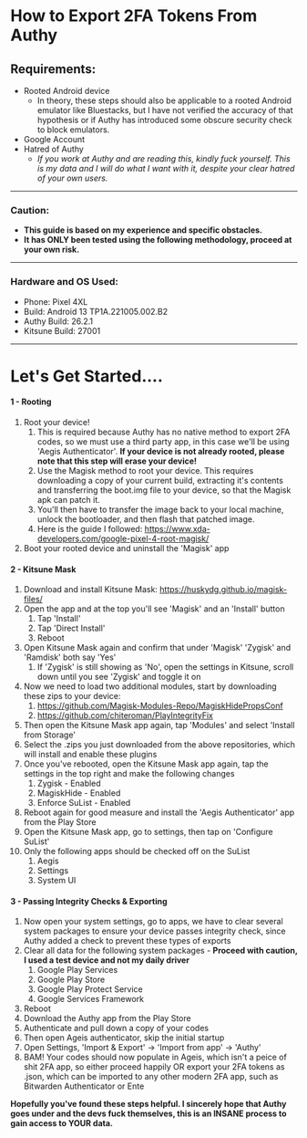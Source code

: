 # How to Export 2FA Tokens From Authy
## Requirements:
- Rooted Android device
	- In theory, these steps should also be applicable to a rooted Android emulator like Bluestacks, but I have not verified the accuracy of that hypothesis or if Authy has introduced some obscure security check to block emulators.
- Google Account
- Hatred of Authy
	- *If you work at Authy and are reading this, kindly fuck yourself. This is my data and I will do what I want with it, despite your clear hatred of your own users.* 
----
### Caution:
- **This guide is based on my experience and specific obstacles.**
- **It has ONLY been tested using the following methodology, proceed at your own risk.**
-----
### Hardware and OS Used:
- Phone: Pixel 4XL
- Build: Android 13 TP1A.221005.002.B2
- Authy Build: 26.2.1
- Kitsune Build: 27001
-----
# Let's Get Started....
#### 1 - Rooting
1. Root your device!
	1. This is required because Authy has no native method to export 2FA codes, so we must use a third party app, in this case we'll be using 'Aegis Authenticator'. **If your device is not already rooted, please note that this step will erase your device!**
	2. Use the Magisk method to root your device. This requires downloading a copy of your current build, extracting it's contents and transferring the boot.img file to your device, so that the Magisk apk can patch it.
	3. You'll then have to transfer the image back to your local machine, unlock the bootloader, and then flash that patched image.
	4. Here is the guide I followed: https://www.xda-developers.com/google-pixel-4-root-magisk/
2. Boot your rooted device and uninstall the 'Magisk' app
#### 2 - Kitsune Mask
1. Download and install Kitsune Mask: https://huskydg.github.io/magisk-files/
2. Open the app and at the top you'll see 'Magisk' and an 'Install' button
	1. Tap 'Install'
	2. Tap 'Direct Install'
	3. Reboot
3. Open Kitsune Mask again and confirm that under 'Magisk' 'Zygisk' and 'Ramdisk' both say 'Yes'
	1. If 'Zygisk' is still showing as 'No', open the settings in Kitsune, scroll down until you see 'Zygisk' and toggle it on
4. Now we need to load two additional modules, start by downloading these zips to your device:
	1. https://github.com/Magisk-Modules-Repo/MagiskHidePropsConf
	2. https://github.com/chiteroman/PlayIntegrityFix
5. Then open the Kitsune Mask app again, tap 'Modules' and select 'Install from Storage'
6. Select the .zips you just downloaded from the above repositories, which will install and enable these plugins
7. Once you've rebooted, open the Kitsune Mask app again, tap the settings in the top right and make the following changes
	1. Zygisk - Enabled
	2. MagiskHide - Enabled
	3. Enforce SuList - Enabled
8. Reboot again for good measure and install the 'Aegis Authenticator' app from the Play Store
9. Open the Kitsune Mask app, go to settings, then tap on 'Configure SuList'
10. Only the following apps should be checked off on the SuList
	1. Aegis
	2. Settings
	3. System UI
#### 3 - Passing Integrity Checks & Exporting
1. Now open your system settings, go to apps, we have to clear several system packages to ensure your device passes integrity check, since Authy added a check to prevent these types of exports
2. Clear all data for the following system packages - **Proceed with caution, I used a test device and not my daily driver**
	1. Google Play Services
	2. Google Play Store
	3. Google Play Protect Service
	4. Google Services Framework
3. Reboot
4. Download the Authy app from the Play Store
5. Authenticate and pull down a copy of your codes
6. Then open Ageis authenticator, skip the initial startup
7. Open Settings, 'Import & Export' -> 'Import from app' -> 'Authy'
8. BAM! Your codes should now populate in Ageis, which isn't a peice of shit 2FA app, so either proceed happily OR export your 2FA tokens as .json, which can be imported to any other modern 2FA app, such as Bitwarden Authenticator or Ente


**Hopefully you've found these steps helpful. I sincerely hope that Authy goes under and the devs fuck themselves, this is an INSANE process to gain access to YOUR data.** 
